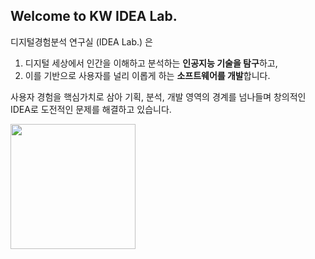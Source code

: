 ## Welcome to KW IDEA Lab.

디지털경험분석 연구실 (IDEA Lab.) 은

1) 디지털 세상에서 인간을 이해하고 분석하는 **인공지능 기술을 탐구**하고,
2) 이를 기반으로 사용자를 널리 이롭게 하는 **소프트웨어를 개발**합니다.

사용자 경험을 핵심가치로 삼아 기획, 분석, 개발 영역의 경계를 넘나들며 창의적인 IDEA로 도전적인 문제를 해결하고 있습니다. 

<img src="https://github.com/kw-idea/.github/blob/main/profile/idea%20lab_%EA%B0%80%EB%A1%9C.png" height="200"/>

